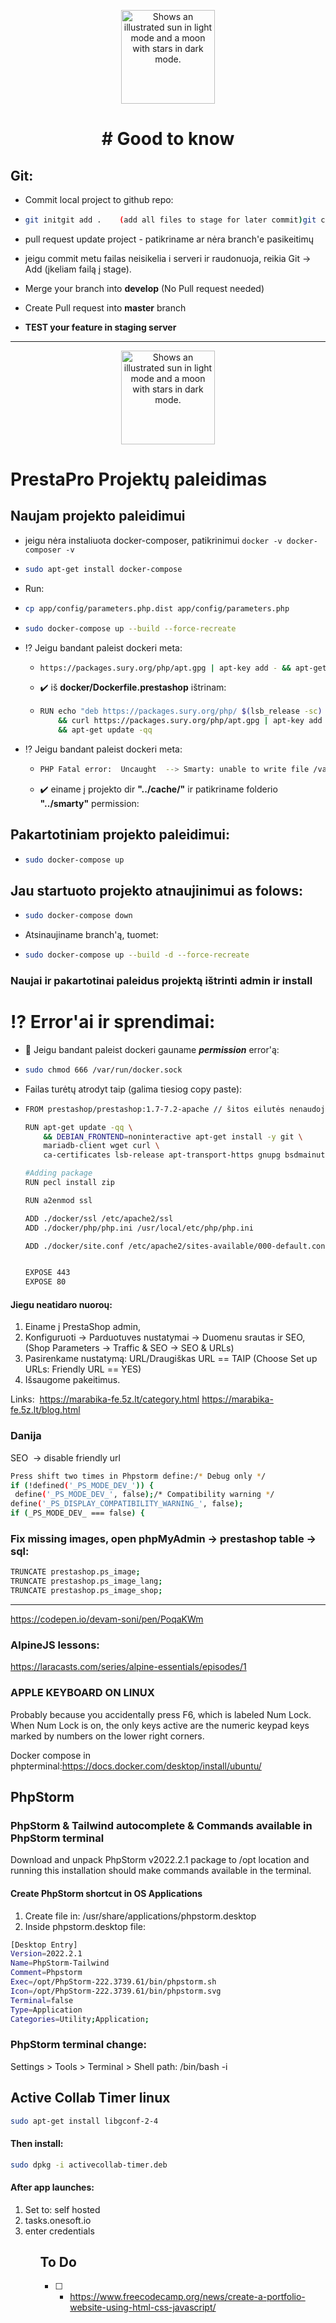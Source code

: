 <p align="center"><img width="150" alt="Shows an illustrated sun in light mode and a moon with stars in dark mode." src="https://upload.wikimedia.org/wikipedia/commons/thumb/e/e0/Git-logo.svg/1280px-Git-logo.svg.png"></p>

<h1 align="center">
# Good to know
 </h1>

## Git:
-  Commit local project to github repo:

  - ```bash
    git initgit add .    (add all files to stage for later commit)git commit -m "Message to describe commit."
    ```
-  pull request update project - patikriname ar nėra branch'e pasikeitimų
-  jeigu commit metu failas neisikelia i serveri ir raudonuoja, reikia Git -> Add (įkeliam failą į stage).

-  Merge your branch into **develop** (No Pull request needed)
-  Create Pull request into **master** branch
-  **TEST your feature in staging server**


<hr/>
<p align="center"><img width="150" alt="Shows an illustrated sun in light mode and a moon with stars in dark mode." src="https://upload.wikimedia.org/wikipedia/commons/thumb/c/c5/Prestashop.svg/1194px-Prestashop.svg.png"></p>

# PrestaPro Projektų paleidimas

## Naujam projekto paleidimui

-  jeigu nėra instaliuota docker-composer, patikrinimui ```docker -v docker-composer -v```

- ```bash
  sudo apt-get install docker-compose
  ```
 
* Run:

- ```bash 
  cp app/config/parameters.php.dist app/config/parameters.php
  ```

- ```bash
  sudo docker-compose up --build --force-recreate
  ```
- :interrobang: Jeigu bandant paleist dockeri meta:
  - ```bash
    https://packages.sury.org/php/apt.gpg | apt-key add - && apt-get update -qq' returned a non-zero code: 100ERROR: Service 'prestashop' failed to build : Build failed
    ```
  -  :heavy_check_mark: iš **docker/Dockerfile.prestashop** ištrinam:
  - ```bash
    RUN echo "deb https://packages.sury.org/php/ $(lsb_release -sc) main" | tee -a /etc/apt/sources.list.d/php.list \
        && curl https://packages.sury.org/php/apt.gpg | apt-key add - \
        && apt-get update -qq
    ```
- :interrobang: Jeigu bandant paleist dockeri meta:
  - ```bash
    PHP Fatal error:  Uncaught  --> Smarty: unable to write file /var/www/html/cache/smarty/compile/37/65/91/wrt636e46e56f3193_90422010 <-- \n  thrown in /var/www/html/tools/smarty/sysplugins/smarty_internal_write_file.php on line 46
    ```
  -  :heavy_check_mark: einame į projekto dir **"../cache/"** ir patikriname folderio **"../smarty"** permission:
    
    
## Pakartotiniam projekto paleidimui:

- ```bash
  sudo docker-compose up
  ```
## Jau startuoto projekto atnaujinimui as folows:

- ```bash
  sudo docker-compose down
  ```
- Atsinaujiname branch'ą, tuomet:

- ```bash
  sudo docker-compose up --build -d --force-recreate
  ```

### Naujai ir pakartotinai paleidus projektą ištrinti <b>admin</b> ir <b>install</b>

# :interrobang: Error'ai ir sprendimai:

- :red_circle: Jeigu bandant paleist dockeri gauname ***permission*** error'ą:
- ```bash
  sudo chmod 666 /var/run/docker.sock
  ```

-  Failas turėtų atrodyt taip (galima tiesiog copy paste):
- ```bash
  FROM prestashop/prestashop:1.7-7.2-apache // šitos eilutės nenaudojame nebent būtina

  RUN apt-get update -qq \
      && DEBIAN_FRONTEND=noninteractive apt-get install -y git \
      mariadb-client wget curl \
      ca-certificates lsb-release apt-transport-https gnupg bsdmainutils

  #Adding package
  RUN pecl install zip

  RUN a2enmod ssl

  ADD ./docker/ssl /etc/apache2/ssl
  ADD ./docker/php/php.ini /usr/local/etc/php/php.ini

  ADD ./docker/site.conf /etc/apache2/sites-available/000-default.conf


  EXPOSE 443
  EXPOSE 80

  ```

#### Jiegu neatidaro nuoroų:
<ol>
 <li>Einame į PrestaShop admin,</li>
 <li>Konfiguruoti -> Parduotuves nustatymai -> Duomenu srautas ir SEO, (Shop Parameters -> Traffic & SEO -> SEO & URLs)</li>
 <li>Pasirenkame nustatymą: URL/Draugiškas URL == TAIP (Choose Set up URLs: Friendly URL == YES)</li>
 <li>Išsaugome pakeitimus.</li>
</ol>


Links:  https://marabika-fe.5z.lt/category.html https://marabika-fe.5z.lt/blog.html


### Danija
SEO  -> disable friendly url

```bash
Press shift two times in Phpstorm define:/* Debug only */
if (!defined('_PS_MODE_DEV_')) {
 define('_PS_MODE_DEV_', false);/* Compatibility warning */
define('_PS_DISPLAY_COMPATIBILITY_WARNING_', false);
if (_PS_MODE_DEV_ === false) {
```
### Fix missing images, open phpMyAdmin -> prestashop table -> sql:
```bash
TRUNCATE prestashop.ps_image;
TRUNCATE prestashop.ps_image_lang;
TRUNCATE prestashop.ps_image_shop;
```
<hr/>


https://codepen.io/devam-soni/pen/PoqaKWm

### AlpineJS lessons: 
https://laracasts.com/series/alpine-essentials/episodes/1

### APPLE KEYBOARD ON LINUX
Probably because you accidentally press F6, which is labeled Num Lock. When Num Lock is on, the only keys active are the numeric keypad keys marked by numbers on the lower right corners.

Docker compose in phpterminal:https://docs.docker.com/desktop/install/ubuntu/

## PhpStorm
### PhpStorm & Tailwind autocomplete & Commands available in PhpStorm terminal
Download and unpack PhpStorm v2022.2.1 package to /opt location and running this installation should make commands available in the terminal.

#### Create PhpStorm shortcut in OS Applications
<ol>
 <li>Create file in: /usr/share/applications/phpstorm.desktop</li>
 <li>Inside phpstorm.desktop file:</li>
</ol>
 
```bash
[Desktop Entry]
Version=2022.2.1
Name=PhpStorm-Tailwind
Comment=Phpstorm
Exec=/opt/PhpStorm-222.3739.61/bin/phpstorm.sh
Icon=/opt/PhpStorm-222.3739.61/bin/phpstorm.svg
Terminal=false
Type=Application
Categories=Utility;Application;
```

### PhpStorm terminal change:
Settings > Tools > Terminal > Shell path: /bin/bash -i

## Active Collab Timer linux
```bash
sudo apt-get install libgconf-2-4
```
#### Then install: 
```bash
sudo dpkg -i activecollab-timer.deb
```
#### After app launches:
<ol>
 <li>Set to: self hosted</li>
 <li>tasks.onesoft.io</li>
 <li>enter credentials</li>
<ol>

## To Do
- [ ] - https://www.freecodecamp.org/news/create-a-portfolio-website-using-html-css-javascript/
